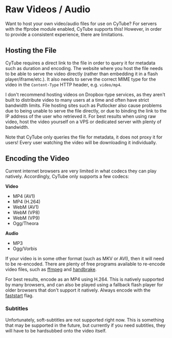 # Raw Videos / Audio #

Want to host your own video/audio files for use on CyTube?  For servers with the
ffprobe module enabled, CyTube supports this!  However, in order to provide a
consistent experience, there are limitations.

## Hosting the File ##

CyTube requires a direct link to the file in order to query it for metadata such
as duration and encoding.  The website where you host the file needs to be able
to serve the video directly (rather than embedding it in a flash
player/iframe/etc.).  It also needs to serve the correct MIME type for the video
in the `Content-Type` HTTP header, e.g. `video/mp4`.

I don't recommend hosting videos on Dropbox-type services, as they aren't built
to distribute video to many users at a time and often have strict bandwidth
limits.  File hosting sites such as Putlocker also cause problems due to being
unable to serve the file directly, or due to binding the link to the IP address
of the user who retrieved it.  For best results when using raw video, host the
video yourself on a VPS or dedicated server with plenty of bandwidth.

Note that CyTube only queries the file for metadata, it does not proxy it for
users!  Every user watching the video will be downloading it individually.

## Encoding the Video ##

Current internet browsers are very limited in what codecs they can play
natively.  Accordingly, CyTube only supports a few codecs:

**Video**

  * MP4 (AV1)
  * MP4 (H.264)
  * WebM (AV1)
  * WebM (VP8)
  * WebM (VP9)
  * Ogg/Theora

**Audio**

  * MP3
  * Ogg/Vorbis

If your video is in some other format (such as MKV or AVI), then it will need to
be re-encoded.  There are plenty of free programs available to re-encode video
files, such as [ffmpeg](http://ffmpeg.org/) and
[handbrake](http://handbrake.fr/).

For best results, encode as an MP4 using H.264.  This is natively supported by
many browsers, and can also be played using a fallback flash player for older
browsers that don't support it natively.  Always encode with the
[faststart](https://trac.ffmpeg.org/wiki/Encode/H.264#faststartforwebvideo)
flag.

### Subtitles ###

Unfortunately, soft-subtitles are not supported right now.  This is something
that may be supported in the future, but currently if you need subtitles, they
will have to be hardsubbed onto the video itself.
